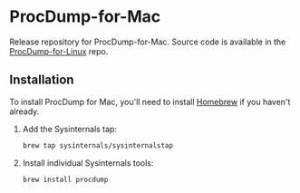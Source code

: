 # ProcDump-for-Mac
Release repository for ProcDump-for-Mac. Source code is available in the [ProcDump-for-Linux](https://github.com/Sysinternals/ProcDump-for-Linux) repo.

## Installation
To install ProcDump for Mac, you'll need to install [Homebrew](https://brew.sh) if you haven't already.

1. Add the Sysinternals tap:
   ```bash
   brew tap sysinternals/sysinternalstap
   ```
   
1. Install individual Sysinternals tools:
   ```bash
   brew install procdump
   ```
